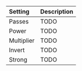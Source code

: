 | Setting        | Description |
| :------------- | :---------- |
| Passes     | TODO        |
| Power      | TODO        |
| Multiplier | TODO        |
| Invert     | TODO        |
| Strong     | TODO        |
